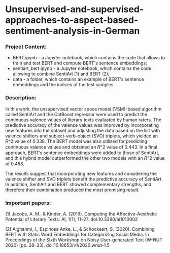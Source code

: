 # Unsupervised-and-supervised-approaches-to-aspect-based-sentiment-analysis-in-German

### Project Content:
 * BERT.ipynb - a Jupyter notebook, which contains the code that allows to train and test BERT and compute BERT's sentence embeddings;
 * sentiart_bert.ipynb - a Jupyter notebook, which contains the code allowing to combine SentiArt (1) and BERT (2);
 * data - a folder, which contains an example of BERT's sentence embeddings and the indices of the test samples.

### Description:
  In this work, the unsupervised vector space model (VSM)-based algorithm called SentiArt and the CatBoost regressor were used to predict the continuous valence values of literary texts evaluated by human raters. The predictive accuracy of the valence values was improved by incorporating new features into the dataset and adjusting the data based on the list with valence shifters and subject-verb-object (SVO) triplets, which yielded an 𝑅^2 value of 0.338. The BERT model was also utilized for predicting continuous valence values and obtained an 𝑅^2 value of 0.443. In a final approach, BERT’s sentence embeddings were added to those of SentiArt, and this hybrid model outperformed the other two models with an 𝑅^2 value of 0.458.
  
  The results suggest that incorporating new features and considering the valence shifter and SVO triplets benefit the predictive accuracy of SentiArt. In addition, SentiArt and BERT showed complementary strengths, and therefore their combination produced the most promising result. 

### Important papers:

(1) Jacobs, A. M., & Kinder, A. (2019). Computing the Affective-Aesthetic Potential of Literary Texts. AI, 1(1), 11–27. doi:10.3390/ai1010002

(2) Alghanmi, I., Espinosa Anke, L., & Schockaert, S. (2020). Combining BERT with Static Word Embeddings for Categorizing Social Media. In Proceedings of the Sixth Workshop on Noisy User-generated Text (W-NUT 2020) (pp. 28–33). doi:10.18653/v1/2020.wnut-1.5
